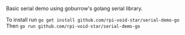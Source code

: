 Basic serial demo using goburrow's golang serial library.

To install run `go get install github.com/rpi-void-star/serial-demo-go`
Then `go run github.com/rpi-void-star/serial-demo-go`
